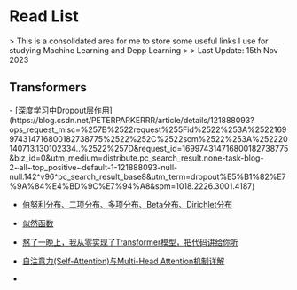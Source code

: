 <h1>Read List</h1>
> This is a consolidated area for me to store some useful links I use for studying Machine Learning and Depp Learning
> 
> Last Update: 15th Nov 2023
<h2>Transformers</h2>
- [深度学习中Dropout层作用](https://blog.csdn.net/PETERPARKERRR/article/details/121888093?ops_request_misc=%257B%2522request%255Fid%2522%253A%2522169974314716800182738775%2522%252C%2522scm%2522%253A%252220140713.130102334..%2522%257D&request_id=169974314716800182738775&biz_id=0&utm_medium=distribute.pc_search_result.none-task-blog-2~all~top_positive~default-1-121888093-null-null.142^v96^pc_search_result_base8&utm_term=dropout%E5%B1%82%E7%9A%84%E4%BD%9C%E7%94%A8&spm=1018.2226.3001.4187)

- [伯努利分布、二项分布、多项分布、Beta分布、Dirichlet分布](https://blog.csdn.net/kingzone_2008/article/details/80584743?ops_request_misc=%257B%2522request%255Fid%2522%253A%2522169974323916800184190392%2522%252C%2522scm%2522%253A%252220140713.130102334..%2522%257D&request_id=169974323916800184190392&biz_id=0&utm_medium=distribute.pc_search_result.none-task-blog-2~all~top_positive~default-1-80584743-null-null.142^v96^pc_search_result_base8&utm_term=%E4%BC%AF%E5%8A%AA%E5%88%A9%E5%88%86%E5%B8%83&spm=1018.2226.3001.4187)

- [似然函数](https://blog.csdn.net/yzy_1996/article/details/89139203?ops_request_misc=%257B%2522request%255Fid%2522%253A%2522169974346616800227476744%2522%252C%2522scm%2522%253A%252220140713.130102334..%2522%257D&request_id=169974346616800227476744&biz_id=0&utm_medium=distribute.pc_search_result.none-task-blog-2~all~top_positive~default-1-89139203-null-null.142^v96^pc_search_result_base8&utm_term=%E4%BC%BC%E7%84%B6%E5%87%BD%E6%95%B0&spm=1018.2226.3001.4187)

- [熬了一晚上，我从零实现了Transformer模型，把代码讲给你听](https://blog.csdn.net/qq_33431368/article/details/121433588?ops_request_misc=%257B%2522request%255Fid%2522%253A%2522169974156216800192295290%2522%252C%2522scm%2522%253A%252220140713.130102334.pc%255Fall.%2522%257D&request_id=169974156216800192295290&biz_id=0&utm_medium=distribute.pc_search_result.none-task-blog-2~all~first_rank_ecpm_v1~rank_v31_ecpm-2-121433588-null-null.142^v96^pc_search_result_base8&utm_term=mutihead%20forward&spm=1018.2226.3001.4187)

- [自注意力(Self-Attention)与Multi-Head Attention机制详解](https://blog.csdn.net/weixin_60737527/article/details/127141542?ops_request_misc=%257B%2522request%255Fid%2522%253A%2522169982075416800182718622%2522%252C%2522scm%2522%253A%252220140713.130102334..%2522%257D&request_id=169982075416800182718622&biz_id=0&utm_medium=distribute.pc_search_result.none-task-blog-2~all~top_click~default-1-127141542-null-null.142^v96^pc_search_result_base8&utm_term=multi-head%20self%20attention&spm=1018.2226.3001.4187)

- 
